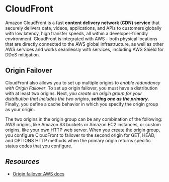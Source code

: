 # CloudFront

Amazon CloudFront is a fast **content delivery network (CDN) service** that securely delivers data, videos, applications, and APIs to customers globally with low latency, high transfer speeds, all within a developer-friendly environment. CloudFront is integrated with AWS – both physical locations that are directly connected to the AWS global infrastructure, as well as other AWS services and works seamlessly with services, including AWS Shield for DDoS mitigation.

## Origin Failover

CloudFront also allows you to set up multiple origins to *enable redundancy with Origin Failover*. To set up origin failover, you must have a distribution with at least two origins. Next, *you create an origin group for your distribution that includes the two origins*, ***setting one as the primary***. Finally, you define a cache behavior in which you specify the origin group as your origin.

The two origins in the origin group can be any combination of the following: AWS origins, like Amazon S3 buckets or Amazon EC2 instances, or custom origins, like your own HTTP web server. When you create the origin group, you configure CloudFront to failover to the second origin for GET, HEAD, and OPTIONS HTTP methods when the primary origin returns specific status codes that you configure.


## *Resources*

- [Origin failover AWS docs](https://docs.aws.amazon.com/AmazonCloudFront/latest/DeveloperGuide/high_availability_origin_failover.html)